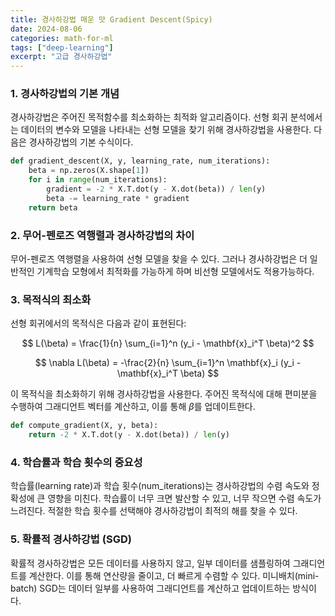 ```yaml
---
title: 경사하강법 매운 맛 Gradient Descent(Spicy)
date: 2024-08-06
categories: math-for-ml
tags: ["deep-learning"]
excerpt: "고급 경사하강법"
---
```


### 1. 경사하강법의 기본 개념

경사하강법은 주어진 목적함수를 최소화하는 최적화 알고리즘이다. 선형 회귀 분석에서는 데이터의 변수와 모델을 나타내는 선형 모델을 찾기 위해 경사하강법을 사용한다. 다음은 경사하강법의 기본 수식이다.

```python
def gradient_descent(X, y, learning_rate, num_iterations):
    beta = np.zeros(X.shape[1])
    for i in range(num_iterations):
        gradient = -2 * X.T.dot(y - X.dot(beta)) / len(y)
        beta -= learning_rate * gradient
    return beta
```

### 2. 무어-펜로즈 역행렬과 경사하강법의 차이

무어-펜로즈 역행렬을 사용하여 선형 모델을 찾을 수 있다. 그러나 경사하강법은 더 일반적인 기계학습 모형에서 최적화를 가능하게 하며 비선형 모델에서도 적용가능하다.

### 3. 목적식의 최소화

선형 회귀에서의 목적식은 다음과 같이 표현된다:

$$
L(\beta) = \frac{1}{n} \sum_{i=1}^n (y_i - \mathbf{x}_i^T \beta)^2
$$

$$
\nabla L(\beta) = -\frac{2}{n} \sum_{i=1}^n \mathbf{x}_i (y_i - \mathbf{x}_i^T \beta)
$$

이 목적식을 최소화하기 위해 경사하강법을 사용한다. 주어진 목적식에 대해 편미분을 수행하여 그래디언트 벡터를 계산하고, 이를 통해 $\beta$를 업데이트한다.

```python
def compute_gradient(X, y, beta):
    return -2 * X.T.dot(y - X.dot(beta)) / len(y)
```

### 4. 학습률과 학습 횟수의 중요성

학습률(learning rate)과 학습 횟수(num_iterations)는 경사하강법의 수렴 속도와 정확성에 큰 영향을 미친다. 학습률이 너무 크면 발산할 수 있고, 너무 작으면 수렴 속도가 느려진다. 적절한 학습 횟수를 선택해야 경사하강법이 최적의 해를 찾을 수 있다.

### 5. 확률적 경사하강법 (SGD)

확률적 경사하강법은 모든 데이터를 사용하지 않고, 일부 데이터를 샘플링하여 그래디언트를 계산한다. 이를 통해 연산량을 줄이고, 더 빠르게 수렴할 수 있다. 미니배치(mini-batch) SGD는 데이터 일부를 사용하여 그래디언트를 계산하고 업데이트하는 방식이다.
